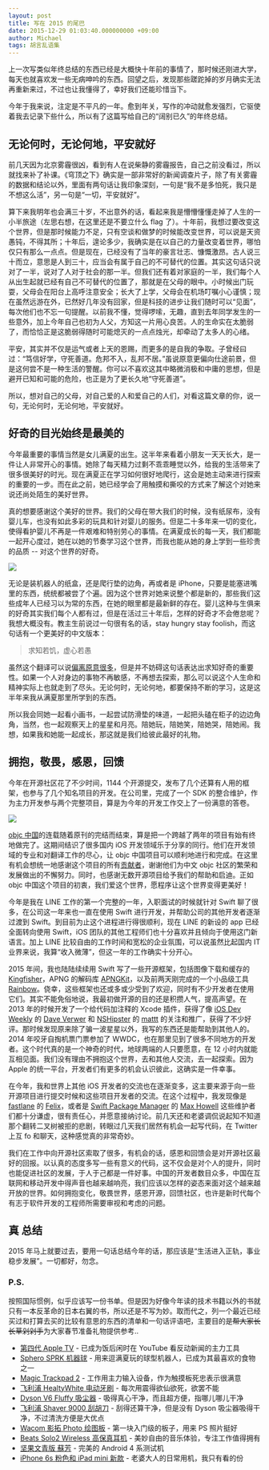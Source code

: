 ```yaml
---
layout: post
title: 写在 2015 的尾巴
date: 2015-12-29 01:03:40.000000000 +09:00
author: Michael
tags: 胡言乱语集
---
```


上一次写类似年终总结的东西已经是大概快十年前的事情了，那时候还刚进大学，每天也就喜欢发一些无病呻吟的东西。回望之后，发现那些蹉跎掉的岁月确实无法再重新来过，不过也让我懂得了，幸好我们还能珍惜当下。

今年于我来说，注定是不平凡的一年。愈到年关，写作的冲动就愈发强烈，它驱使着我去记录下些什么，所以有了这篇写给自己的“阔别已久”的年终总结。

## 无论何时，无论何地，平安就好

前几天因为北京雾霾很凶，看到有人在说柴静的雾霾报告，自己之前没看过，所以就找来补了补课。《穹顶之下》确实是一部非常好的新闻调查片子，除了有关雾霾的数据和结论以外，里面有两句话让我印象深刻，一句是“我不是多怕死，我只是不想这么活”，另一句是“一切，平安就好”。

算下来我明年也会满三十岁，不出意外的话，看起来我是懵懵懂懂走掉了人生的一小半旅途（左思右想，在这里还是不要立什么 flag 了）。十年前，我想过要改变这个世界，但是那时候能力不足，只有空谈和做梦的时候能改变世界，可以说是天资愚钝，不得其所；十年后，遑论多少，我确实是在以自己的力量改变着世界，哪怕仅只有那么一点点。但是现在，已经没有了当年的豪言壮志、慷慨激昂。古人说三十而立，意思是人到三十，应当会有属于自己的不可替代的位置。其实这句话只说对了一半，说对了人对于社会的那一半。但我们还有着对家庭的一半，我们每个人从出生起就已经有自己不可替代的位置了，那就是在父母的眼中。小时候出门玩耍，父母会在阳台上高呼注意安全；长大了上学，父母会在机场叮嘱小心谨慎；现在虽然远游在外，已然好几年没有回家，但是科技的进步让我们随时可以“见面”，每次他们也不忘一句提醒。以前我不懂，觉得啰嗦，无趣，直到去年同学发生的一些意外，加上今年自己也初为人父，方知这一片用心良苦。人的生命实在太脆弱了，而恰恰正是这脆弱得随时可能熄灭的一点点烛光，却牵动了太多人的心绪。

平安，其实并不仅是运气或者上天的恩赐，而更多的是自我的争取。子曾经曰过：“笃信好学，守死善道。危邦不入，乱邦不居。”虽说原意更偏向仕途前景，但是这何尝不是一种生活的警醒。你可以不喜欢这其中略微消极和中庸的思想，但是避开已知和可能的危险，也正是为了更长久地“守死善道”。

所以，想对自己的父母，对自己爱的人和爱自己的人们，对看这篇文章的你，说一句，无论何时，无论何地，平安就好。

## 好奇的目光始终是最美的

今年最重要的事情当然是女儿满夏的出生。这半年来看着小朋友一天天长大，是一件让人非常开心的事情。她除了每天精力过剩不乖乖睡觉以外，给我的生活带来了很多很美好的时光。现在满夏正在学习如何很好地爬行，这会是她主动来进行探索的重要的一步。而在此之前，她已经学会了用触摸和撕咬的方式来了解这个对她来说还尚处陌生的美好世界。

真的想要感谢这个美好的世界。我们的父母在带大我们的时候，没有纸尿布，没有婴儿车，也没有如此多彩的玩具和针对婴儿的服务。但是二十多年来一切的变化，使得看护婴儿不再是一件艰难和特别劳心的事情。在满夏成长的每一天，我们都能一起开心度过，她在以她的节奏学习这个世界，而我也能从她的身上学到一些珍贵的品质 -- 对这个世界的好奇。

![](/assets/images/2015/manxia.jpg)

无论是装机器人的纸盒，还是爬行垫的边角，再或者是 iPhone，只要是能塞进嘴里的东西，统统都被尝了个遍。因为这个世界对她来说整个都是新的，那些我们这些成年人已经习以为常的东西，在她的眼里都是最新鲜的存在。婴儿这种与生俱来的好奇其实我们每个人都有过，但是在活过三十年后，怎样的好奇才不会倦怠呢？我想大概没有。教主生前说过一句很有名的话，stay hungry stay foolish，而这句话有一个更美好的中文版本：

> 求知若饥，虚心若愚

虽然这个翻译可以说[偏离原意很多](http://www.zhihu.com/question/19557797)，但是并不妨碍这句话表达出求知好奇的重要性。如果一个人对身边的事物不再敏感，不再想去探索，那么可以说这个人生命和精神实际上也就走到了尽头。无论何时，无论何地，都要保持不断的学习，这是这半年来我从满夏那里所学到的东西。

所以我会同她一起看小画书，一起尝试防滑垫的味道，一起把头磕在柜子的边边角角，当然，也一起观察天上的星星和月亮。陪她玩，陪她笑，陪她哭，陪她闹。我想，如果我和她能一起成长，那这就是我们给彼此最好的礼物。

## 拥抱，敬畏，感恩，回馈

今年在开源社区花了不少时间，1144 个开源提交，发布了几个还算有人用的框架，也参与了几个知名项目的开发。在公司里，完成了一个 SDK 的整合维护，作为主力开发参与两个完整项目，算是为今年的开发工作交上了一份满意的答卷。

![](/assets/images/2015/github-2015.png)

[objc 中国](http://objccn.io)的连载随着原刊的完结而结束，算是把一个跨越了两年的项目有始有终地做完了。这期间结识了很多国内 iOS 开发领域乐于分享的同行。他们在开发领域的专业和对翻译工作的尽心，让 objc 中国项目可以顺利地进行和完成。在这里有机会想统一地感谢这个项目的所有[贡献者](https://github.com/objccn/articles/graphs/contributors)，谢谢他们为中文 objc 社区的繁荣和发展做出的不懈努力。同时，也感谢无数开源项目给予我们的帮助和启迪。正如 objc 中国这个项目的初衷，我们爱这个世界，愿程序让这个世界变得更美好！

今年是我在 LINE 工作的第一个完整的一年，入职面试的时候就针对 Swift 聊了很多，在公司这一年来也一直在使用 Swift 进行开发，并帮助公司的其他开发者逐渐过渡到 Swift。到目前为止这个进程进行得很顺利，现在 LINE 的新设的 app 已经全面转向使用 Swift，iOS 团队的其他工程师们也十分喜欢并且倾向于使用这门新语言。加上 LINE 比较自由的工作时间和宽松的企业氛围，可以说虽然比起国内 IT 业界来说，我算“收入微薄”，但这一年的工作确实十分开心。

2015 年间，我也陆陆续续用 Swift 写了一些开源框架，包括图像下载和缓存的 [Kingfisher](https://github.com/onevcat/Kingfisher)，APNG 的解码库 [APNGKit](https://github.com/onevcat/APNGKit)，以及前两天刚完成的一个小品级工具 [Rainbow](https://github.com/onevcat/Rainbow)。侥幸，这些框架也还或多或少受到了欢迎，同时有不少开发者在使用它们。其实不能免俗地说，我最初做开源的目的还是积攒人气，提高声望。在 2013 年的时候开发了一个给代码加注释的 Xcode 插件，获得了像 [iOS Dev Weekly](https://iosdevweekly.com) 的 [Dave Verwer](https://twitter.com/daveverwer) 和 [NSHipster](http://nshipster.com) 的 [mattt](https://twitter.com/mattt) 的关注和推广，获得了不少好评。那时候发现原来除了骗一波星星以外，我写的东西还是能帮助到其他人的。2014 年咬牙自掏机票门票参加了 WWDC，也在那里见到了很多不同地方的开发者。这个时代真的是一个神奇的时代，地球两端的人只要愿意，在 12 小时内就能互相见面。我们没有理由不拥抱这个世界，去和其他人交流，去一起探索。因为 Apple 的统一平台，开发者们有更多的机会认识彼此，这确实是一件幸事。

在今年，我和世界上其他 iOS 开发者的交流也在逐渐变多，这主要来源于向一些开源项目进行提交时候和这些项目开发者的交流。在这个过程中，我发现像是 [fastlane](https://github.com/fastlane/fastlane) 的 [Felix](https://github.com/KrauseFx)，或者是 [Swift Package Manager](https://github.com/apple/swift-package-manager) 的 [Max Howell](https://github.com/mxcl) 这些维护者们都十分谦虚，很有责任心，并愿意接纳讨论。前几天还和老婆调侃说起知不知道那个翻转二叉树被拒的悲剧，转眼过几天我们居然有机会一起写代码，在 Twitter 上互 fo 和聊天，这种感觉真的非常奇妙。

我们在工作中向开源社区索取了很多，有机会的话，感恩和回馈会是对开源社区最好的回报。以认真的态度多写一些有意义的代码，这不仅会是对个人的提升，同时也能促进社区的发展，于人于己都是一件好事。中国的开发者数目众多，中国在互联网和移动开发中得声音也越来越响亮，我们应该以怎样的姿态来面对这个越来越开放的世界。如何拥抱变化，敬畏世界，感恩开源，回馈社区，也许是新时代每个有志于软件开发的工程师所需要审视和考虑的问题。

## 真 总结

2015 年马上就要过去，要用一句话总结今年的话，那应该是“生活进入正轨，事业稳步发展”。一切都好，勿念。

### P.S.

按照国际惯例，似乎应该写一份书单。但是因为好像今年读的技术书籍以外的书就只有一本反革命的日本右翼的书，所以还是不写为妙。取而代之，列一个最近已经买过和打算去买的比较有意思的东西的清单和一句话评语吧，主要目的是<del>帮大家长长草剁剁手</del>为大家春节准备礼物提供参考..

* [第四代 Apple TV](http://www.apple.com/tv/) - 已成为饭后闲时在 YouTube 看反动新闻的主力工具
* [Sphero SPRK 机器球](http://www.sphero.com/sphero-sprk) - 用来逗满夏玩的球型机器人，已成为其最喜欢的食物之一
* [Magic Trackpad 2](http://www.apple.com/cn/shop/product/MJ2R2/magic-trackpad-2) - 工作用主力输入设备，作为触摸板死忠表示很满意
* [飞利浦 HealtyWhite 电动牙刷](http://www.philips.com.cn/c-p/HX6712_04/sonicare-healthywhite-sonic-electric-toothbrush/overview) - 每次用震得欲仙欲死，欲罢不能
* [Dyson V6 Fluffy 吸尘器](http://shop.dyson.cn/vacuums/cordless-vacuums/v6-fluffy-209573-01) - 吸得真心干净，而且超方便，指哪儿哪儿干净
* [飞利浦 Shaver 9000 刮胡刀](http://www.philips.com.cn/c-p/S9111_12/shaver-series-9000-wet-and-dry-electric-shaver-with-smartclick-precision-trimmer-and-aquatec-wet-dry) - 刮得还算干净，但是没有 Dyson 吸尘器吸得干净，不过清洗方便是大优点
* [Wacom 影拓 Photo 绘图板](http://www.wacom.com/en-us/products/pen-tablets/intuos-photo) - 第一块入门级的板子，用来 PS 照片挺好
* [Beats Solo2 Wireless 高保真耳机](http://cn.beatsbydre.com/探索/按类别浏览/rose-gold/MLLG2.html) - 美妙自由的音乐体验，专注工作值得拥有
* [坚果文青版 蘇芳](http://www.smartisan.com/jianguo/#/overview) - 完美的 Android 4 系测试机
* [iPhone 6s 粉色和 iPad mini 新款](http://www.apple.com/cn/) - 老婆大人的日常用机，我只有看的份
